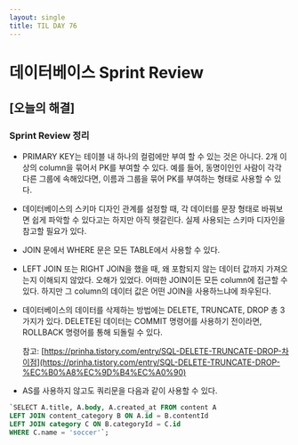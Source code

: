 ```yaml
---
layout: single
title: TIL DAY 76
---
```

# 데이터베이스 Sprint Review

## [오늘의 해결]

### Sprint Review 정리

- PRIMARY KEY는 테이블 내 하나의 컬럼에만 부여 할 수 있는 것은 아니다. 2개 이상의 column을 묶어서 PK를 부여할 수 있다. 예를 들어, 동명이인인 사람이 각각 다른 그룹에 속해있다면, 이름과 그룹을 묶어 PK를 부여하는 형태로 사용할 수 있다.
- 데이터베이스의 스키마 디자인 관계를 설정할 때, 각 데이터를 문장 형태로 바꿔보면 쉽게 파악할 수 있다고는 하지만 아직 헷갈린다. 실제 사용되는 스키마 디자인을 참고할 필요가 있다.
- JOIN 문에서 WHERE 문은 모든 TABLE에서 사용할 수 있다.
- LEFT JOIN 또는 RIGHT JOIN을 했을 때, 왜 포함되지 않는 데이터 값까지 가져오는지 이해되지 않았다. 오해가 있었다. 어떠한 JOIN이든 모든 column에 접근할 수 있다. 하지만 그 column의 데이터 값은 어떤 JOIN을 사용하느냐에 좌우된다.
- 데이터베이스의 데이터를 삭제하는 방법에는 DELETE, TRUNCATE, DROP 총 3가지가 있다. DELETE된 데이터는 COMMIT 명령어를 사용하기 전이라면, ROLLBACK 명령어를 통해 되돌릴 수 있다.
    
    참고: [https://prinha.tistory.com/entry/SQL-DELETE-TRUNCATE-DROP-차이점](https://prinha.tistory.com/entry/SQL-DELETE-TRUNCATE-DROP-%EC%B0%A8%EC%9D%B4%EC%A0%90)
    
- AS를 사용하지 않고도 쿼리문을 다음과 같이 사용할 수 있다.

```sql
`SELECT A.title, A.body, A.created_at FROM content A
LEFT JOIN content_category B ON A.id = B.contentId
LEFT JOIN category C ON B.categoryId = C.id
WHERE C.name = 'soccer'`;
```
